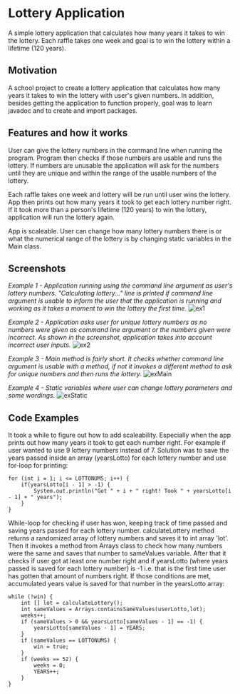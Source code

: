 # Lottery Application
A simple lottery application that calculates how many years it takes to win the lottery. Each raffle takes one week and goal is to win the lottery within a lifetime (120 years). 

## Motivation
A school project to create a lottery application that calculates how many years it takes to win the lottery with user's given numbers. In addition, besides getting the application to function properly, goal was to learn javadoc and to create and import packages.

## Features and how it works
User can give the lottery numbers in the command line when running the program. Program then checks if those numbers are usable and runs the lottery. If numbers are unusable the application will ask for the numbers until they are unique and within the range of the usable numbers of the lottery.

Each raffle takes one week and lottery will be run until user wins the lottery. App then prints out how many years it took to get each lottery number right. If it took more than a person's lifetime (120 years) to win the lottery, application will run the lottery again.

App is scaleable. User can change how many lottery numbers there is or what the numerical range of the lottery is by changing static variables in the Main class.

## Screenshots
_Example 1 - Application running using the command line argument as user's lottery numbers. "Calculating lottery..." line is printed if command line argument is usable to inform the user that the application is running and working as it takes a moment to win the lottery the first time._
![ex1](https://user-images.githubusercontent.com/52252895/67207110-96095880-f41b-11e9-8054-676c0eac6f17.PNG)

_Example 2 - Application asks user for unique lottery numbers as no numbers were given as command line argument or the numbers given were incorrect. As shown in the screenshot, application takes into account incorrect user inputs._
![ex2](https://user-images.githubusercontent.com/52252895/67207523-732b7400-f41c-11e9-8da4-ee9917775768.PNG)

_Example 3 - Main method is fairly short. It checks whether command line argument is usable with a method, if not it invokes a different method to ask for unique numbers and then runs the lottery._
![exMain](https://user-images.githubusercontent.com/52252895/67207920-32802a80-f41d-11e9-896c-61724ad9320f.PNG)

_Example 4 - Static variables where user can change lottery parameters and some wordings._
![exStatic](https://user-images.githubusercontent.com/52252895/67207921-32802a80-f41d-11e9-8031-8286d3dd1c39.PNG)

## Code Examples
It took a while to figure out how to add scaleability. Especially when the app prints out how many years it took to get each number right. For example if user wanted to use 9 lottery numbers instead of 7. Solution was to save the years passed inside an array (yearsLotto) for each lottery number and use for-loop for printing:

    for (int i = 1; i <= LOTTONUMS; i++) {
        if(yearsLotto[i - 1] > -1) {
            System.out.println("Got " + i + " right! Took " + yearsLotto[i - 1] + " years");
        }
    }
    
    
While-loop for checking if user has won, keeping track of time passed and saving years passed for each lottery number. calculateLottery method returns a randomized array of lottery numbers and saves it to int array 'lot'. Then it invokes a method from Arrays class to check how many numbers were the same and saves that number to sameValues variable. After that it checks if user got at least one number right and if yearsLotto (where years passed is saved for each lottery number) is -1 i.e. that is the first time user has gotten that amount of numbers right. If those conditions are met, accumulated years value is saved for that number in the yearsLotto array:  

    while (!win) {
        int [] lot = calculateLottery();
        int sameValues = Arrays.containsSameValues(userLotto,lot);
        weeks++;
        if (sameValues > 0 && yearsLotto[sameValues - 1] == -1) {
            yearsLotto[sameValues - 1] = YEARS;
        } 
        if (sameValues == LOTTONUMS) {
            win = true;
        }
        if (weeks == 52) {
            weeks = 0;
            YEARS++;
        }
    }
